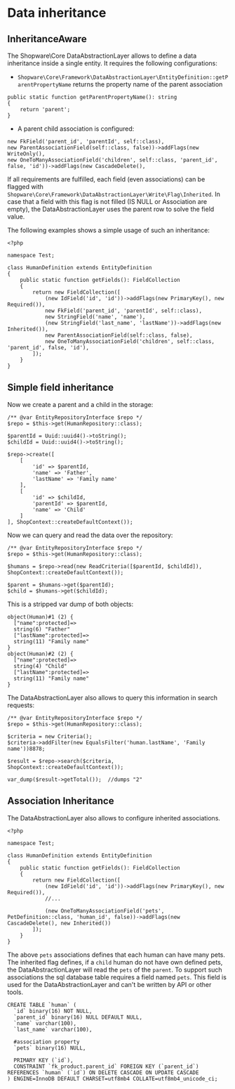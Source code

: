 # Data inheritance

## InheritanceAware
The Shopware\Core DataAbstractionLayer allows to define a data inheritance inside a single entity.
It requires the following configurations:
* `Shopware\Core\Framework\DataAbstractionLayer\EntityDefinition::getParentPropertyName` returns the property name of the parent association
```
public static function getParentPropertyName(): string
{
    return 'parent';
}

```
* A parent child association is configured:
```
new FkField('parent_id', 'parentId', self::class),
new ParentAssociationField(self::class, false))->addFlags(new WriteOnly(),
new OneToManyAssociationField('children', self::class, 'parent_id', false, 'id'))->addFlags(new CascadeDelete(),
```

If all requirements are fulfilled, each field (even associations) can be flagged with `Shopware\Core\Framework\DataAbstractionLayer\Write\Flag\Inherited`.
In case that a field with this flag is not filled (IS NULL or Association are empty), the DataAbstractionLayer uses the parent row to solve the field value.

The following examples shows a simple usage of such an inheritance:
```
<?php

namespace Test;

class HumanDefinition extends EntityDefinition
{
    public static function getFields(): FieldCollection
    {
        return new FieldCollection([
            (new IdField('id', 'id'))->addFlags(new PrimaryKey(), new Required()),
            new FkField('parent_id', 'parentId', self::class),
            new StringField('name', 'name'),
            (new StringField('last_name', 'lastName'))->addFlags(new Inherited()),
            new ParentAssociationField(self::class, false),
            new OneToManyAssociationField('children', self::class, 'parent_id', false, 'id'),
        ]);
    }
}
``` 

## Simple field inheritance
Now we create a parent and a child in the storage:

```
/** @var EntityRepositoryInterface $repo */
$repo = $this->get(HumanRepository::class);

$parentId = Uuid::uuid4()->toString();
$childId = Uuid::uuid4()->toString();

$repo->create([
    [
        'id' => $parentId,
        'name' => 'Father',
        'lastName' => 'Family name'
    ],
    [
        'id' => $childId,
        'parentId' => $parentId,
        'name' => 'Child'
    ]
], ShopContext::createDefaultContext());
```

Now we can query and read the data over the repository:
```
/** @var EntityRepositoryInterface $repo */
$repo = $this->get(HumanRepository::class);

$humans = $repo->read(new ReadCriteria([$parentId, $childId]), ShopContext::createDefaultContext());

$parent = $humans->get($parentId);
$child = $humans->get($childId);

```

This is a stripped var dump of both objects:
```
object(Human)#1 (2) {
  ["name":protected]=>
  string(6) "Father"
  ["lastName":protected]=>
  string(11) "Family name"
}
object(Human)#2 (2) {
  ["name":protected]=>
  string(4) "Child"
  ["lastName":protected]=>
  string(11) "Family name"
}
``` 

The DataAbstractionLayer also allows to query this information in search requests:
```
/** @var EntityRepositoryInterface $repo */
$repo = $this->get(HumanRepository::class);

$criteria = new Criteria();
$criteria->addFilter(new EqualsFilter('human.lastName', 'Family name'))8878;

$result = $repo->search($criteria, ShopContext::createDefaultContext());

var_dump($result->getTotal());  //dumps "2"
```

## Association Inheritance
The DataAbstractionLayer also allows to configure inherited associations.

```
<?php

namespace Test;

class HumanDefinition extends EntityDefinition
{
    public static function getFields(): FieldCollection
    {
        return new FieldCollection([
            (new IdField('id', 'id'))->addFlags(new PrimaryKey(), new Required()),
            //...
                        
            (new OneToManyAssociationField('pets', PetDefinition::class, 'human_id', false))->addFlags(new CascadeDelete(), new Inherited())
        ]);
    }
}
```

The above `pets` associations defines that each human can have many pets. The inherited flag defines, if a `child` human do not have own defined pets, the DataAbstractionLayer will read the `pets` of the `parent`.
To support such associations the sql database table requires a field named `pets`. This field is used for the DataAbstractionLayer and can't be written by API or other tools. 

```
CREATE TABLE `human` (
  `id` binary(16) NOT NULL,
  `parent_id` binary(16) NULL DEFAULT NULL,
  `name` varchar(100),
  `last_name` varchar(100),
  
  #association property
  `pets` binary(16) NULL,   
  
  PRIMARY KEY (`id`),
  CONSTRAINT `fk_product.parent_id` FOREIGN KEY (`parent_id`) REFERENCES `human` (`id`) ON DELETE CASCADE ON UPDATE CASCADE
) ENGINE=InnoDB DEFAULT CHARSET=utf8mb4 COLLATE=utf8mb4_unicode_ci;
```